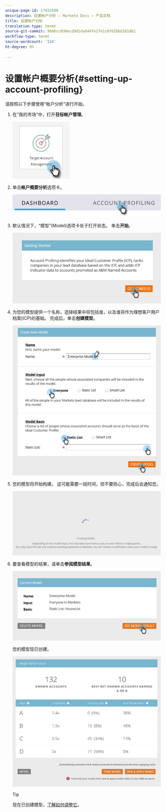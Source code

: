 ```yaml
---
unique-page-id: 17432598
description: 设置帐户分析 — Marketo Docs — 产品文档
title: 设置帐户分析
translation-type: tm+mt
source-git-commit: 96d6cc030ecd9d1da844fe27e1c6f62bbd181d62
workflow-type: tm+mt
source-wordcount: '124'
ht-degree: 0%

---
```



# 设置帐户概要分析{#setting-up-account-profiling}

请按照以下步骤使用“帐户分析”进行开始。

1. 在“我的市场”中，打开&#x200B;**目标帐户管理**。

   ![](assets/setting-up-account-profiling-1.png)

1. 单击&#x200B;**帐户概要分析**&#x200B;选项卡。

   ![](assets/two-1.png)

1. 默认情况下，“模型”(Model)选项卡处于打开状态。 单击&#x200B;**开始**。

   ![](assets/three.png)

1. 为您的模型提供一个名称，选择结果中将包括谁，以及谁将作为理想客户用户档案(ICP)的基础。 完成后，单击&#x200B;**创建模型**。

   ![](assets/four.png)

1. 您的模型将开始构建。 这可能需要一段时间，但不要担心，完成后会通知您。

   ![](assets/five.png)

1. 要查看模型的结果，请单击&#x200B;**参阅模型结果**。

   ![](assets/six.png)

   您的模型现已创建。

   ![](assets/seven.png)

   >[!TIP]
   >
   >现在已创建模型，[了解如何调整它](/help/marketo/product-docs/target-account-management/account-profiling/account-profiling-ranking-and-tuning.md)。

